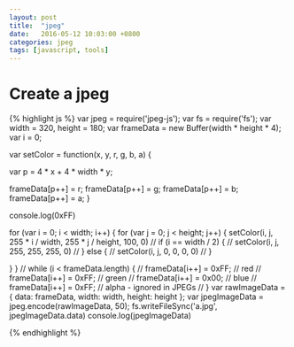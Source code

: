 ```yaml
---
layout: post
title:  "jpeg"
date:   2016-05-12 10:03:00 +0800
categories: jpeg
tags: [javascript, tools]
---
```


# Create a jpeg

{% highlight js %}
var jpeg = require('jpeg-js');
var fs = require('fs');
var width = 320, height = 180;
var frameData = new Buffer(width * height * 4);
var i = 0;

var setColor = function(x, y, r, g, b, a) {

  var p = 4 * x + 4 * width * y;

  frameData[p++] = r;
  frameData[p++] = g;
  frameData[p++] = b;
  frameData[p++] = a;
}

console.log(0xFF)

for (var i = 0; i < width; i++) {
  for (var j = 0; j < height; j++) {
    setColor(i, j, 255 * i / width, 255 * j / height, 100, 0)
    // if (i == width / 2) {
    //   setColor(i, j, 255, 255, 255, 0)
    // } else {
    //   setColor(i, j, 0, 0, 0, 0)
    // }

  }
}
// while (i < frameData.length) {
//   frameData[i++] = 0xFF; // red
//   frameData[i++] = 0xFF; // green
//   frameData[i++] = 0x00; // blue
//   frameData[i++] = 0xFF; // alpha - ignored in JPEGs
// }
var rawImageData = {
  data: frameData,
  width: width,
  height: height
};
var jpegImageData = jpeg.encode(rawImageData, 50);
fs.writeFileSync('a.jpg', jpegImageData.data)
console.log(jpegImageData)

{% endhighlight %}
